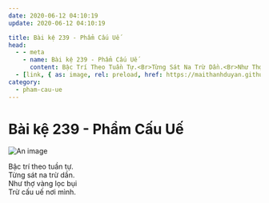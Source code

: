 ```yaml
---
date: 2020-06-12 04:10:19
update: 2020-06-12 04:10:19

title: Bài kệ 239 - Phẩm Cấu Uế
head:
  - - meta
    - name: Bài kệ 239 - Phẩm Cấu Uế
      content: Bậc Trí Theo Tuần Tự.<Br>Từng Sát Na Trừ Dần.<Br>Như Thợ Vàng Lọc Bụi<Br>Trừ Cấu Uế Nơi Mình.<Br>
  - [link, { as: image, rel: preload, href: https://maithanhduyan.github.io/kinh-phap-cu/img/pham-cau-ue/pham-cau-ue-239.jpg }]
category:
  - pham-cau-ue
---
```


# Bài kệ 239 - Phẩm Cấu Uế

![An image](/img/pham-cau-ue/pham-cau-ue-239.jpg)

Bậc trí theo tuần tự.<br>Từng sát na trừ dần.<br>Như thợ vàng lọc bụi<br>Trừ cấu uế nơi mình.<br>
